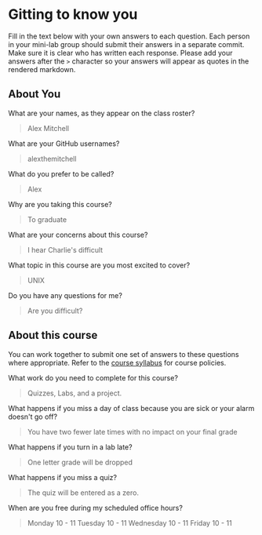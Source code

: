 # Gitting to know you
Fill in the text below with your own answers to each question. Each person in your mini-lab group should submit their answers in a separate commit. Make sure it is clear who has written each response. Please add your answers after the `>` character so your answers will appear as quotes in the rendered markdown.

## About You
What are your names, as they appear on the class roster?
> Alex Mitchell

What are your GitHub usernames?
> alexthemitchell

What do you prefer to be called?
> Alex

Why are you taking this course?
> To graduate

What are your concerns about this course?
>  I hear Charlie's difficult

What topic in this course are you most excited to cover?
> UNIX

Do you have any questions for me?
> Are you difficult?

## About this course
You can work together to submit one set of answers to these questions where appropriate. Refer to the [course syllabus](http://www.cs.grinnell.edu/~curtsinger/teaching/2017S/CSC213/syllabus/) for course policies.

What work do you need to complete for this course?
> Quizzes, Labs, and a project.

What happens if you miss a day of class because you are sick or your alarm doesn't go off?
> You have two fewer late times with no impact on your final grade

What happens if you turn in a lab late?
> One letter grade will be dropped

What happens if you miss a quiz?
> The quiz will be entered as a zero.

When are you free during my scheduled office hours?
> Monday 10 - 11
> Tuesday 10 - 11
> Wednesday 10 - 11
> Friday 10 - 11
